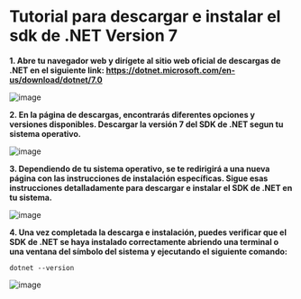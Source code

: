 # Tutorial para descargar e instalar el sdk de .NET Version 7

**1. Abre tu navegador web y dirígete al sitio web oficial de descargas de .NET en el siguiente link: https://dotnet.microsoft.com/en-us/download/dotnet/7.0**


![image](https://github.com/PriBaez/PracticaScrum/assets/70114031/00985237-7826-4834-b555-4dff0ce92360)


**2. En la página de descargas, encontrarás diferentes opciones y versiones disponibles. Descargar la versión 7 del SDK de .NET segun tu sistema operativo.**


![image](https://github.com/PriBaez/PracticaScrum/assets/70114031/6ebaf966-c487-4049-a0ba-9ffb5453204c)


**3. Dependiendo de tu sistema operativo, se te redirigirá a una nueva página con las instrucciones de instalación específicas. Sigue esas instrucciones detalladamente para descargar e instalar el SDK de .NET en tu sistema.**


![image](https://github.com/PriBaez/PracticaScrum/assets/70114031/3abb617a-325a-4ef1-a7d6-6af3eaa27a33)


**4. Una vez completada la descarga e instalación, puedes verificar que el SDK de .NET se haya instalado correctamente abriendo una terminal o una ventana del símbolo del sistema y ejecutando el siguiente comando:**


`dotnet --version`

![image](https://github.com/PriBaez/PracticaScrum/assets/70114031/5ced842f-1b4a-4f97-8dcb-84c6aa315dce)
